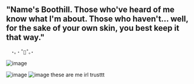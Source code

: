 ##  "Name's Boothill. Those who've heard of me know what I'm about. Those who haven't... well, for the sake of your own skin, you best keep it that way."
      ⋆｡‧˚🍒˚｡⋆
![image](https://github.com/user-attachments/assets/afea6435-1b7e-4769-98a2-ed5c89f6a16e)

![image](https://github.com/user-attachments/assets/3ec68693-a297-4aa7-b4bc-1a873094f3d6) ![image](https://github.com/user-attachments/assets/a2a50216-4928-41d9-b828-7583494017e4)
                                             these are me irl trusttt
